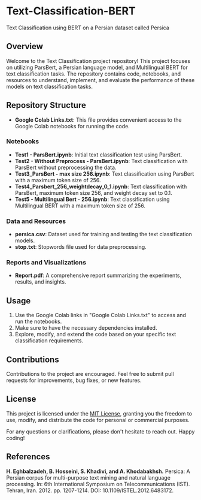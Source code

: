 # Text-Classification-BERT
Text Classification using BERT on a Persian dataset called Persica

## Overview

Welcome to the Text Classification project repository! This project focuses on utilizing ParsBert, a Persian language model, and Multilingual BERT for text classification tasks. The repository contains code, notebooks, and resources to understand, implement, and evaluate the performance of these models on text classification tasks.

## Repository Structure

- **Google Colab Links.txt**: This file provides convenient access to the Google Colab notebooks for running the code.

### Notebooks

- **Test1 - ParsBert.ipynb**: Initial text classification test using ParsBert.
- **Test2 - Without Preprocess - ParsBert.ipynb**: Text classification with ParsBert without preprocessing the data.
- **Test3_ParsBert - max size 256.ipynb**: Text classification using ParsBert with a maximum token size of 256.
- **Test4_Parsbert_256_weightdecay_0_1.ipynb**: Text classification with ParsBert, maximum token size 256, and weight decay set to 0.1.
- **Test5 - Multilingual Bert - 256.ipynb**: Text classification using Multilingual BERT with a maximum token size of 256.

### Data and Resources

- **persica.csv**: Dataset used for training and testing the text classification models.
- **stop.txt**: Stopwords file used for data preprocessing.

### Reports and Visualizations

- **Report.pdf**: A comprehensive report summarizing the experiments, results, and insights.

## Usage

1. Use the Google Colab links in "Google Colab Links.txt" to access and run the notebooks.
2. Make sure to have the necessary dependencies installed.
3. Explore, modify, and extend the code based on your specific text classification requirements.

## Contributions

Contributions to the project are encouraged. Feel free to submit pull requests for improvements, bug fixes, or new features.

## License

This project is licensed under the [MIT License](LICENSE), granting you the freedom to use, modify, and distribute the code for personal or commercial purposes.

For any questions or clarifications, please don't hesitate to reach out. Happy coding!

References
----------------------
**H. Eghbalzadeh, B. Hosseini, S. Khadivi, and A. Khodabakhsh.** Persica: A Persian corpus for multi-purpose text mining and natural language processing. In: 6th International Symposium on Telecommunications (IST). Tehran, Iran. 2012. pp. 1207-1214. DOI: 10.1109/ISTEL.2012.6483172.
